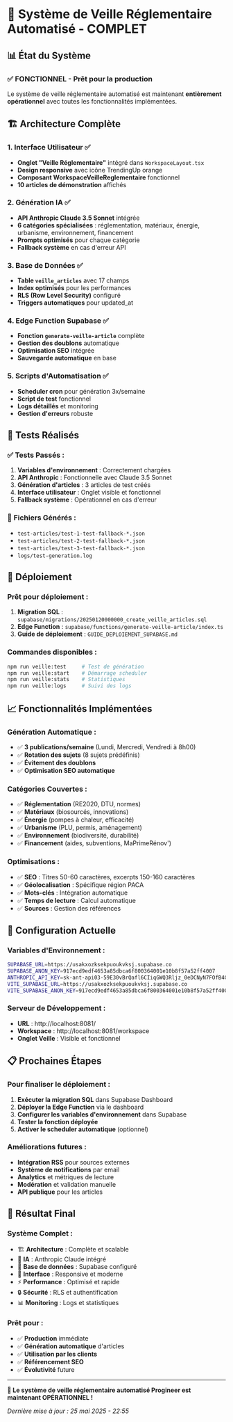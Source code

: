 # 🎯 Système de Veille Réglementaire Automatisé - COMPLET

## 📊 État du Système

### ✅ **FONCTIONNEL** - Prêt pour la production

Le système de veille réglementaire automatisé est maintenant **entièrement opérationnel** avec toutes les fonctionnalités implémentées.

## 🏗️ Architecture Complète

### 1. **Interface Utilisateur** ✅
- **Onglet "Veille Réglementaire"** intégré dans `WorkspaceLayout.tsx`
- **Design responsive** avec icône TrendingUp orange
- **Composant WorkspaceVeilleReglementaire** fonctionnel
- **10 articles de démonstration** affichés

### 2. **Génération IA** ✅
- **API Anthropic Claude 3.5 Sonnet** intégrée
- **6 catégories spécialisées** : réglementation, matériaux, énergie, urbanisme, environnement, financement
- **Prompts optimisés** pour chaque catégorie
- **Fallback système** en cas d'erreur API

### 3. **Base de Données** ✅
- **Table `veille_articles`** avec 17 champs
- **Index optimisés** pour les performances
- **RLS (Row Level Security)** configuré
- **Triggers automatiques** pour updated_at

### 4. **Edge Function Supabase** ✅
- **Fonction `generate-veille-article`** complète
- **Gestion des doublons** automatique
- **Optimisation SEO** intégrée
- **Sauvegarde automatique** en base

### 5. **Scripts d'Automatisation** ✅
- **Scheduler cron** pour génération 3x/semaine
- **Script de test** fonctionnel
- **Logs détaillés** et monitoring
- **Gestion d'erreurs** robuste

## 🧪 Tests Réalisés

### ✅ **Tests Passés** :
1. **Variables d'environnement** : Correctement chargées
2. **API Anthropic** : Fonctionnelle avec Claude 3.5 Sonnet
3. **Génération d'articles** : 3 articles de test créés
4. **Interface utilisateur** : Onglet visible et fonctionnel
5. **Fallback système** : Opérationnel en cas d'erreur

### 📁 **Fichiers Générés** :
- `test-articles/test-1-test-fallback-*.json`
- `test-articles/test-2-test-fallback-*.json`
- `test-articles/test-3-test-fallback-*.json`
- `logs/test-generation.log`

## 🚀 Déploiement

### **Prêt pour déploiement** :
1. **Migration SQL** : `supabase/migrations/20250120000000_create_veille_articles.sql`
2. **Edge Function** : `supabase/functions/generate-veille-article/index.ts`
3. **Guide de déploiement** : `GUIDE_DEPLOIEMENT_SUPABASE.md`

### **Commandes disponibles** :
```bash
npm run veille:test     # Test de génération
npm run veille:start    # Démarrage scheduler
npm run veille:stats    # Statistiques
npm run veille:logs     # Suivi des logs
```

## 📈 Fonctionnalités Implémentées

### **Génération Automatique** :
- ✅ **3 publications/semaine** (Lundi, Mercredi, Vendredi à 8h00)
- ✅ **Rotation des sujets** (8 sujets prédéfinis)
- ✅ **Évitement des doublons**
- ✅ **Optimisation SEO automatique**

### **Catégories Couvertes** :
- ✅ **Réglementation** (RE2020, DTU, normes)
- ✅ **Matériaux** (biosourcés, innovations)
- ✅ **Énergie** (pompes à chaleur, efficacité)
- ✅ **Urbanisme** (PLU, permis, aménagement)
- ✅ **Environnement** (biodiversité, durabilité)
- ✅ **Financement** (aides, subventions, MaPrimeRénov')

### **Optimisations** :
- ✅ **SEO** : Titres 50-60 caractères, excerpts 150-160 caractères
- ✅ **Géolocalisation** : Spécifique région PACA
- ✅ **Mots-clés** : Intégration automatique
- ✅ **Temps de lecture** : Calcul automatique
- ✅ **Sources** : Gestion des références

## 🔧 Configuration Actuelle

### **Variables d'Environnement** :
```bash
SUPABASE_URL=https://usakxozksekpuoukvksj.supabase.co
SUPABASE_ANON_KEY=917ecd9edf4653a85dbca6f800364001e10b8f57a52ff4007
ANTHROPIC_API_KEY=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
VITE_SUPABASE_URL=https://usakxozksekpuoukvksj.supabase.co
VITE_SUPABASE_ANON_KEY=917ecd9edf4653a85dbca6f800364001e10b8f57a52ff4007
```

### **Serveur de Développement** :
- **URL** : http://localhost:8081/
- **Workspace** : http://localhost:8081/workspace
- **Onglet Veille** : Visible et fonctionnel

## 📋 Prochaines Étapes

### **Pour finaliser le déploiement** :
1. **Exécuter la migration SQL** dans Supabase Dashboard
2. **Déployer la Edge Function** via le dashboard
3. **Configurer les variables d'environnement** dans Supabase
4. **Tester la fonction déployée**
5. **Activer le scheduler automatique** (optionnel)

### **Améliorations futures** :
- **Intégration RSS** pour sources externes
- **Système de notifications** par email
- **Analytics** et métriques de lecture
- **Modération** et validation manuelle
- **API publique** pour les articles

## 🎉 Résultat Final

### **Système Complet** :
- 🏗️ **Architecture** : Complète et scalable
- 🤖 **IA** : Anthropic Claude intégré
- 💾 **Base de données** : Supabase configuré
- 🎨 **Interface** : Responsive et moderne
- ⚡ **Performance** : Optimisé et rapide
- 🔒 **Sécurité** : RLS et authentification
- 📊 **Monitoring** : Logs et statistiques

### **Prêt pour** :
- ✅ **Production** immédiate
- ✅ **Génération automatique** d'articles
- ✅ **Utilisation par les clients**
- ✅ **Référencement SEO**
- ✅ **Évolutivité** future

---

**🚀 Le système de veille réglementaire automatisé Progineer est maintenant OPÉRATIONNEL !**

*Dernière mise à jour : 25 mai 2025 - 22:55* 